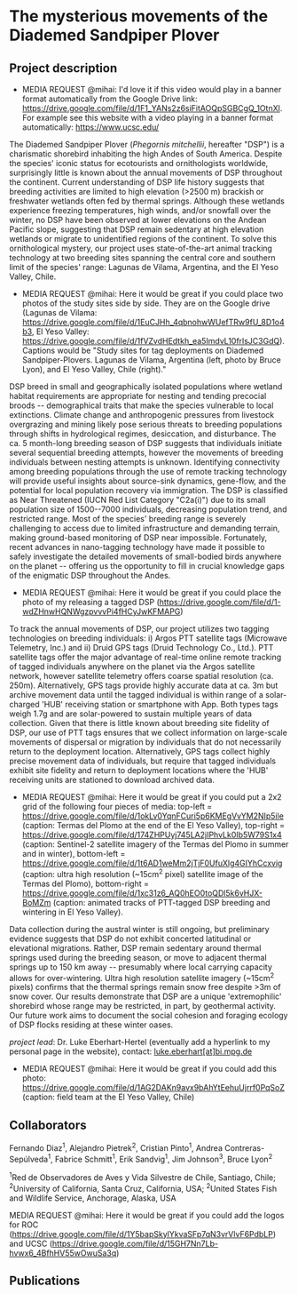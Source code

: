 # The mysterious movements of the Diademed Sandpiper Plover

## Project description

-   MEDIA REQUEST @mihai: I'd love it if this video would play in a banner format automatically from the Google Drive link: <https://drive.google.com/file/d/1F1_YANs2z6siFitAOQpSGBCgQ_1OtnXl>. For example see this website with a video playing in a banner format automatically: <https://www.ucsc.edu/>

The Diademed Sandpiper Plover (*Phegornis mitchellii*, hereafter "DSP") is a charismatic shorebird inhabiting the high Andes of South America. Despite the species' iconic status for ecotourists and ornithologists worldwide, surprisingly little is known about the annual movements of DSP throughout the continent. Current understanding of DSP life history suggests that breeding activities are limited to high elevation (\>2500 m) brackish or freshwater wetlands often fed by thermal springs. Although these wetlands experience freezing temperatures, high winds, and/or snowfall over the winter, no DSP have been observed at lower elevations on the Andean Pacific slope, suggesting that DSP remain sedentary at high elevation wetlands or migrate to unidentified regions of the continent. To solve this ornithological mystery, our project uses state-of-the-art animal tracking technology at two breeding sites spanning the central core and southern limit of the species' range: Lagunas de Vilama, Argentina, and the El Yeso Valley, Chile.

-   MEDIA REQUEST @mihai: Here it would be great if you could place two photos of the study sites side by side. They are on the Google drive (Lagunas de Vilama: <https://drive.google.com/file/d/1EuCJHh_4qbnohwWUefTRw9fU_8D1o4b3>, El Yeso Valley: <https://drive.google.com/file/d/1fVZvdHEdtkh_ea5ImdvL10frlsJC3GdQ>). Captions would be "Study sites for tag deployments on Diademed Sandpiper-Plovers. Lagunas de Vilama, Argentina (left, photo by Bruce Lyon), and El Yeso Valley, Chile (right)."

DSP breed in small and geographically isolated populations where wetland habitat requirements are appropriate for nesting and tending precocial broods -- demographical traits that make the species vulnerable to local extinctions. Climate change and anthropogenic pressures from livestock overgrazing and mining likely pose serious threats to breeding populations through shifts in hydrological regimes, desiccation, and disturbance. The ca. 5 month-long breeding season of DSP suggests that individuals initiate several sequential breeding attempts, however the movements of breeding individuals between nesting attempts is unknown. Identifying connectivity among breeding populations through the use of remote tracking technology will provide useful insights about source-sink dynamics, gene-flow, and the potential for local population recovery via immigration. The DSP is classified as Near Threatened (IUCN Red List Category "C2a(i)") due to its small population size of 1500--7000 individuals, decreasing population trend, and restricted range. Most of the species' breeding range is severely challenging to access due to limited infrastructure and demanding terrain, making ground-based monitoring of DSP near impossible. Fortunately, recent advances in nano-tagging technology have made it possible to safely investigate the detailed movements of small-bodied birds anywhere on the planet -- offering us the opportunity to fill in crucial knowledge gaps of the enigmatic DSP throughout the Andes.

-   MEDIA REQUEST @mihai: Here it would be great if you could place the photo of my releasing a tagged DSP (<https://drive.google.com/file/d/1-wdZHnwHQNWgzpvvvPi4fHCyJwKFMAPG>)

To track the annual movements of DSP, our project utilizes two tagging technologies on breeding individuals: i) Argos PTT satellite tags (Microwave Telemetry, Inc.) and ii) Druid GPS tags (Druid Technology Co., Ltd.). PTT satellite tags offer the major advantage of real-time online remote tracking of tagged individuals anywhere on the planet via the Argos satellite network, however satellite telemetry offers coarse spatial resolution (ca. 250m). Alternatively, GPS tags provide highly accurate data at ca. 3m but archive movement data until the tagged individual is within range of a solar-charged 'HUB' receiving station or smartphone with App. Both types tags weigh 1.7g and are solar-powered to sustain multiple years of data collection. Given that there is little known about breeding site fidelity of DSP, our use of PTT tags ensures that we collect information on large-scale movements of dispersal or migration by individuals that do not necessarily return to the deployment location. Alternatively, GPS tags collect highly precise movement data of individuals, but require that tagged individuals exhibit site fidelity and return to deployment locations where the 'HUB' receiving units are stationed to download archived data.

-   MEDIA REQUEST @mihai: Here it would be great if you could put a 2x2 grid of the following four pieces of media: top-left = <https://drive.google.com/file/d/1okLv0YqnFCuri5p6KMEgVvYM2NIp5ile> (caption: Termas del Plomo at the end of the El Yeso Valley), top-right = <https://drive.google.com/file/d/174ZHPUyj745LA2jIPhvLk0Ib5W79S1x4> (caption: Sentinel-2 satellite imagery of the Termas del Plomo in summer and in winter), bottom-left = <https://drive.google.com/file/d/1t6AD1weMm2jTjF0UfuXlg4GIYhCcxvig> (caption: ultra high resolution (\~15cm<sup>2</sup> pixel) satellite image of the Termas del Plomo), bottom-right = <https://drive.google.com/file/d/1xc31z6_AQ0hEO0toQDl5k6vHJX-BoMZm> (caption: animated tracks of PTT-tagged DSP breeding and wintering in El Yeso Valley).

Data collection during the austral winter is still ongoing, but preliminary evidence suggests that DSP do not exhibit concerted latitudinal or elevational migrations. Rather, DSP remain sedentary around thermal springs used during the breeding season, or move to adjacent thermal springs up to 150 km away -- presumably where local carrying capacity allows for over-wintering. Ultra high resolution satellite imagery (\~15cm<sup>2</sup> pixels) confirms that the thermal springs remain snow free despite \>3m of snow cover. Our results demonstrate that DSP are a unique 'extremophilic' shorebird whose range may be restricted, in part, by geothermal activity. Our future work aims to document the social cohesion and foraging ecology of DSP flocks residing at these winter oases.

*project lead*: Dr. Luke Eberhart-Hertel (eventually add a hyperlink to my personal page in the website), contact: <a href= "mailto:luke.eberhart@bi.mpg.de">luke.eberhart[at]bi.mpg.de</a>

-   MEDIA REQUEST @mihai: Here it would be great if you could add this photo: <https://drive.google.com/file/d/1AG2DAKn9avx9bAhYtEehuUjrrf0PqSoZ> (caption: field team at the El Yeso Valley, Chile)

## Collaborators

Fernando Diaz<sup>1</sup>, Alejandro Pietrek<sup>2</sup>, Cristian Pinto<sup>1</sup>, Andrea Contreras-Sepúlveda<sup>1</sup>, Fabrice Schmitt<sup>1</sup>, Erik Sandvig<sup>1</sup>, Jim Johnson<sup>3</sup>, Bruce Lyon<sup>2</sup>

<sup>1</sup>Red de Observadores de Aves y Vida Silvestre de Chile, Santiago, Chile; <sup>2</sup>University of California, Santa Cruz, California, USA; <sup>2</sup>United States Fish and Wildlife Service, Anchorage, Alaska, USA

MEDIA REQUEST @mihai: Here it would be great if you could add the logos for ROC (<https://drive.google.com/file/d/1Y5bapSkylYkvaSFp7qN3vrVlvF6PdbLP>) and UCSC (<https://drive.google.com/file/d/15GH7Nn7Lb-hvwx6_4BfhHV55wOwuSa3q>)

## Publications
